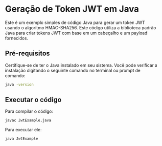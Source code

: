# Geração de Token JWT em Java

Este é um exemplo simples de código Java para gerar um token JWT usando o algoritmo HMAC-SHA256. Este código utiliza a biblioteca padrão Java para criar tokens JWT com base em um cabeçalho e um payload fornecidos.

## Pré-requisitos

Certifique-se de ter o Java instalado em seu sistema. Você pode verificar a instalação digitando o seguinte comando no terminal ou prompt de comando:

```bash
java -version
```
## Executar o código

Para compilar o código:
```bash
javac JwtExample.java
```

Para executar ele:

```bash
java JwtExample
```
